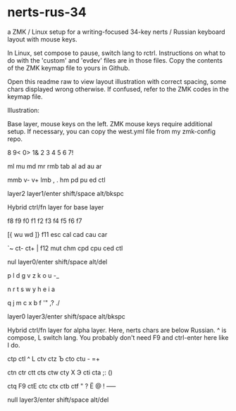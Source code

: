 # nerts-rus-34
a ZMK / Linux setup for a writing-focused 34-key nerts / Russian keyboard layout with mouse keys.

In Linux, set compose to pause, switch lang to rctrl.
Instructions on what to do with the 'custom' and 'evdev' files are in those files. Copy the contents of the ZMK keymap file to yours in Github. 

Open this readme raw to view layout illustration with correct spacing, some chars displayed wrong otherwise. If confused, refer to the ZMK codes in the keymap file.

Illustration:

Base layer, mouse keys on the left. ZMK mouse keys require additional setup. If necessary, you can copy the west.yml file from my zmk-config repo.

8   9<  0>  1&  2     3   4   5   6   7!

ml  mu  md  mr  rmb   tab al  ad  au  ar

mmb v-  v+  lmb ,     .   hm  pd  pu  ed
                ctl

layer2 layer1/enter  shift/space alt/bkspc   
               

Hybrid ctrl/fn layer for base layer

f8  f9  f0  f1  f2    f3  f4  f5  f6  f7

[{  wu  wd  ]}  f11   esc cal cad cau car

`~  ct- ct+ \|  f12   mut chm cpd cpu ced
                ctl

nul layer0/enter  shift/space alt/del   


p   l   d   g   v     z   k   o   u   -_

n   r   t   s   w     y   h   e   i   a

q   j   m   c   x     b   f   '"  ,?  ./

layer0 layer3/enter  shift/space alt/bkspc   


Hybrid ctrl/fn layer for alpha layer. Here, nerts chars are below Russian. ^ is compose, L switch lang. You probably don't need F9 and ctrl-enter here like I do.

ctp ctl ^   L   ctv   ctz Ъ   cto ctu -
                          =+

ctn ctr ctt cts ctw   cty X   Э   cti cta
                          ;:  ()

ctq F9  ctE  ctc ctx   ctb ctf "   ?   Ё
                               @   !   –—

null layer3/enter  shift/space alt/del   
